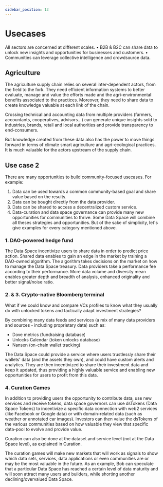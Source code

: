 ```yaml
---
sidebar_position: 13
---
```


# Usecases

All sectors are concerned at different scales.
•	B2B & B2C can share data to unlock new insights and opportunities for businesses and customers.
•	Communities can leverage collective intelligence and crowdsource data.

## Agriculture

The agriculture supply chain relies on several inter-dependent actors, from the field to the fork. They need efficient information systems to better evaluate, manage and value the efforts made and the agri-environmental benefits associated to the practices. Moreover, they need to share data to create knowledge valuable at each link of the chain.

Crossing technical and accounting data from multiple providers (farmers, accountants, cooperatives, advisors...) can generate unique insights sold to industries, brands, retail and local authorities and provide transparency to end-consumers.

But knowledge created from these data also has the power to move things forward in terms of climate smart agriculture and agri-ecological practices. It is much valuable for the actors upstream of the supply chain.

## Use case 2

There are many opportunities to build community-focused usecases.
For example:

1. Data can be used towards a common community-based goal and share value based on the results.
2. Data can be bought directly from the data provider.
3. Data can be shared to access a decentralized custom service.
4. Data-curation and data space governance can provide many new opportunities for communities to thrive.
Some Data Space will combine all theses strategies and opportunities. But of the sake of simplicity, let's give examples for every category mentioned above.

### 1. DAO-powered hedge fund

The Data Space incentivize users to share data in order to predict price action. Shared data enables to gain an edge in the market by training a DAO-owned algorithm. The algorithm takes decisions on the market on how to manage the Data Space treasury. Data providers take a performance fee according to their performance.
More data volume and diversity mean enables greater depth and breadth of analysis, enhanced originality and better signal/noise ratio.

### 2. & 3. Crypto-native Bloomberg terminal

What if we could know and compare VCs profiles to know what they usually do with unlocked tokens and tactically adapt investment strategies?

By combining many data feeds and services (a mix of many data providers and sources - including proprietary data) such as:

- Dove metrics (fundraising database)
- Unlocks Calendar (token unlocks database)
- Nansen (on-chain wallet tracking)

The Data Space could provide a service where users trustlessly share their wallets' data (and the assets they own), and could have custom alerts and analytics. They are then incentivized to share their investment data and keep it updated, thus providing a highly valuable service and enabling new opportunities for users to profit from this data.

### 4. Curation Games

In addition to providing users the opportunity to contribute data, use new services and receive tokens, data space governors can use dsTokens (Data Space Tokens) to incentivize a specific data connection with web2 services (like Facebook or Google data) or with domain-related data (such as weather or annotated car images). Investors can then value the dsTokens of the various communities based on how valuable they view that specific data-pool to evolve and provide value.

Curation can also be done at the dataset and service level (not at the Data Space level), as explained in Curation.

The curation games will make new markets that will work as signals to show which data sets, services, data applications or even communities are or may be the most valuable in the future.
As an example, Bob can speculate that a particular Data Space has reached a certain level of data maturity and will soon attract many users and builders, while shorting another declining/overvalued Data Space.
